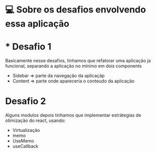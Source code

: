 # 💻 Sobre os desafios envolvendo essa aplicação

# * Desafio 1

Basicamente nesse desafios, tinhamos que refatorar uma aplicação ja funcional, separando a aplicação no minimo em dois components
- Sidebar => parte da navegação da aplicaçãp
- Content => parte onde apareceria o conteudo da aplicação

# Desafio 2

Alguns modulos depois tinhamos que implementar estrátegias de otimização do react, usando:
- Virtualização
- memo
- UseMemo
- useCallback
